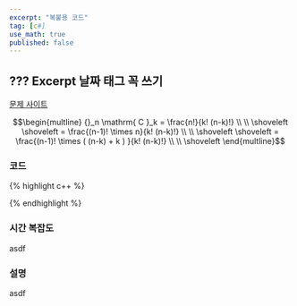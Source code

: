 ```yaml
---
excerpt: "복붙용 코드"
tag: [c#]
use_math: true
published: false
---
```

## ??? Excerpt 날짜 태그 꼭 쓰기

[문제 사이트](https://www.acmicpc.net/problem/16565)

$$\begin{multline} 
{}_n \mathrm{ C }_k =  \frac{n!}{k! (n-k)!}  \\ \\ \shoveleft
\shoveleft = \frac{(n-1)! \times n}{k! (n-k)!}  \\ \\ \shoveleft
\shoveleft = \frac{(n-1)! \times ( (n-k) + k ) }{k! (n-k)!}  \\ \\ \shoveleft
\end{multline}$$



### 코드

{% highlight c++ %}


{% endhighlight %}

### 시간 복잡도

asdf

### 설명

asdf
